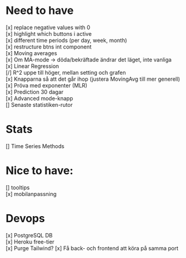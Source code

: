 # Need to have
[x] replace negative values with 0  
[x] highlight which buttons i active  
[x] different time periods (per day, week, month)  
[x] restructure btns int component  
[x] Moving averages   
    [x] Om MA-mode -> döda/bekräftade ändrar det läget, inte vanliga  
[x] Linear Regression  
    [/] R^2 uppe till höger, mellan setting och grafen  
    [x] Knapparna så att det går ihop (justera MovingAvg till mer generell)  
    [x] Pröva med exponenter (MLR)  
    [x] Prediction 30 dagar  
[x] Advanced mode-knapp  
[] Senaste statistiken-rutor  

# Stats
[] Time Series Methods   

# Nice to have:
[] tooltips  
[x] mobilanpassning

# Devops
[x] PostgreSQL DB  
[x] Heroku free-tier  
[x] Purge Tailwind? 
[x] Få back- och frontend att köra på samma port  
